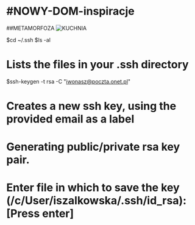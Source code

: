 #NOWY-DOM-inspiracje
===================

##METAMORFOZA
![KUCHNIA](http://waszewnetrza.leroymerlin.pl/original/22777_978675.JPG)

$cd ~/.ssh
$ls -al
# Lists the files in your .ssh directory
$ssh-keygen -t rsa -C "iwonasz@poczta.onet.pl"
# Creates a new ssh key, using the provided email as a label
# Generating public/private rsa key pair.
# Enter file in which to save the key (/c/User/iszalkowska/.ssh/id_rsa): [Press enter]
